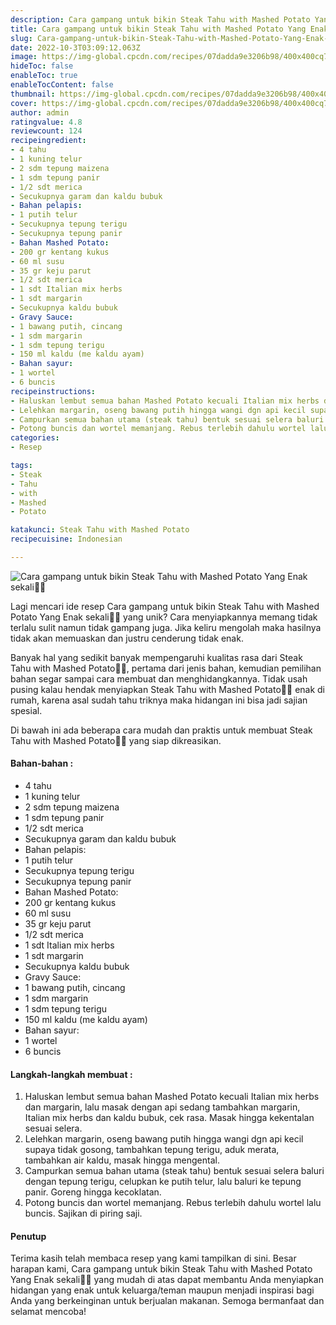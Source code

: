 ```yaml
---
description: Cara gampang untuk bikin Steak Tahu with Mashed Potato Yang Enak sekali"
title: Cara gampang untuk bikin Steak Tahu with Mashed Potato Yang Enak sekali
slug: Cara-gampang-untuk-bikin-Steak-Tahu-with-Mashed-Potato-Yang-Enak-sekali
date: 2022-10-3T03:09:12.063Z
image: https://img-global.cpcdn.com/recipes/07dadda9e3206b98/400x400cq70/photo.jpg
hideToc: false
enableToc: true
enableTocContent: false
thumbnail: https://img-global.cpcdn.com/recipes/07dadda9e3206b98/400x400cq70/photo.jpg
cover: https://img-global.cpcdn.com/recipes/07dadda9e3206b98/400x400cq70/photo.jpg
author: admin
ratingvalue: 4.8
reviewcount: 124
recipeingredient:
- 4 tahu
- 1 kuning telur
- 2 sdm tepung maizena
- 1 sdm tepung panir
- 1/2 sdt merica
- Secukupnya garam dan kaldu bubuk
- Bahan pelapis:
- 1 putih telur
- Secukupnya tepung terigu
- Secukupnya tepung panir
- Bahan Mashed Potato:
- 200 gr kentang kukus
- 60 ml susu
- 35 gr keju parut
- 1/2 sdt merica
- 1 sdt Italian mix herbs
- 1 sdt margarin
- Secukupnya kaldu bubuk
- Gravy Sauce:
- 1 bawang putih, cincang
- 1 sdm margarin
- 1 sdm tepung terigu
- 150 ml kaldu (me kaldu ayam)
- Bahan sayur:
- 1 wortel
- 6 buncis
recipeinstructions:
- Haluskan lembut semua bahan Mashed Potato kecuali Italian mix herbs dan margarin, lalu masak dengan api sedang tambahkan margarin, Italian mix herbs dan kaldu bubuk, cek rasa. Masak hingga kekentalan sesuai selera.
- Lelehkan margarin, oseng bawang putih hingga wangi dgn api kecil supaya tidak gosong, tambahkan tepung terigu, aduk merata, tambahkan air kaldu, masak hingga mengental.
- Campurkan semua bahan utama (steak tahu) bentuk sesuai selera baluri dengan tepung terigu, celupkan ke putih telur, lalu baluri ke tepung panir. Goreng hingga kecoklatan.
- Potong buncis dan wortel memanjang. Rebus terlebih dahulu wortel lalu buncis. Sajikan di piring saji.
categories:
- Resep

tags:
- Steak
- Tahu
- with
- Mashed
- Potato

katakunci: Steak Tahu with Mashed Potato
recipecuisine: Indonesian

---
```


![Cara gampang untuk bikin Steak Tahu with Mashed Potato Yang Enak sekali👩‍🍳](https://img-global.cpcdn.com/recipes/07dadda9e3206b98/400x400cq70/photo.jpg)

Lagi mencari ide resep Cara gampang untuk bikin Steak Tahu with Mashed Potato Yang Enak sekali👩‍🍳 yang unik? Cara menyiapkannya memang tidak terlalu sulit namun tidak gampang juga. Jika keliru mengolah maka hasilnya tidak akan memuaskan dan justru cenderung tidak enak.

Banyak hal yang sedikit banyak mempengaruhi kualitas rasa dari Steak Tahu with Mashed Potato👩‍🍳, pertama dari jenis bahan, kemudian pemilihan bahan segar sampai cara membuat dan menghidangkannya. Tidak usah pusing kalau hendak menyiapkan Steak Tahu with Mashed Potato👩‍🍳 enak di rumah, karena asal sudah tahu triknya maka hidangan ini bisa jadi sajian spesial.

Di bawah ini ada beberapa cara mudah dan praktis untuk membuat Steak Tahu with Mashed Potato👩‍🍳 yang siap dikreasikan.

<!--inarticleads1-->

#### Bahan-bahan :

- 4 tahu
- 1 kuning telur
- 2 sdm tepung maizena
- 1 sdm tepung panir
- 1/2 sdt merica
- Secukupnya garam dan kaldu bubuk
- Bahan pelapis:
- 1 putih telur
- Secukupnya tepung terigu
- Secukupnya tepung panir
- Bahan Mashed Potato:
- 200 gr kentang kukus
- 60 ml susu
- 35 gr keju parut
- 1/2 sdt merica
- 1 sdt Italian mix herbs
- 1 sdt margarin
- Secukupnya kaldu bubuk
- Gravy Sauce:
- 1 bawang putih, cincang
- 1 sdm margarin
- 1 sdm tepung terigu
- 150 ml kaldu (me kaldu ayam)
- Bahan sayur:
- 1 wortel
- 6 buncis

<!--inarticleads2-->

#### Langkah-langkah membuat :

1. Haluskan lembut semua bahan Mashed Potato kecuali Italian mix herbs dan margarin, lalu masak dengan api sedang tambahkan margarin, Italian mix herbs dan kaldu bubuk, cek rasa. Masak hingga kekentalan sesuai selera.
1. Lelehkan margarin, oseng bawang putih hingga wangi dgn api kecil supaya tidak gosong, tambahkan tepung terigu, aduk merata, tambahkan air kaldu, masak hingga mengental.
1. Campurkan semua bahan utama (steak tahu) bentuk sesuai selera baluri dengan tepung terigu, celupkan ke putih telur, lalu baluri ke tepung panir. Goreng hingga kecoklatan.
1. Potong buncis dan wortel memanjang. Rebus terlebih dahulu wortel lalu buncis. Sajikan di piring saji.

#### Penutup

Terima kasih telah membaca resep yang kami tampilkan di sini. Besar harapan kami, Cara gampang untuk bikin Steak Tahu with Mashed Potato Yang Enak sekali👩‍🍳 yang mudah di atas dapat membantu Anda menyiapkan hidangan yang enak untuk keluarga/teman maupun menjadi inspirasi bagi Anda yang berkeinginan untuk berjualan makanan. Semoga bermanfaat dan selamat mencoba!